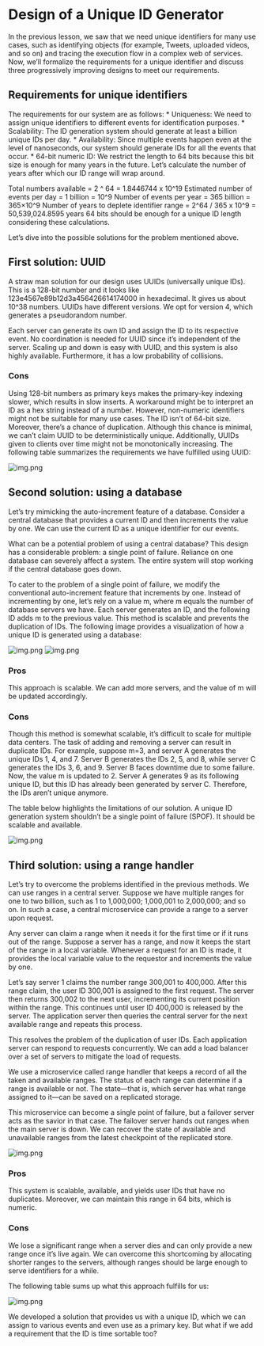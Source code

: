 <h1>Design of a Unique ID Generator</h1>

In the previous lesson, we saw that we need unique identifiers for many use cases, 
such as identifying objects (for example, Tweets, uploaded videos, and so on) 
and tracing the execution flow in a complex web of services. Now, we’ll formalize the requirements for a unique identifier 
and discuss three progressively improving designs to meet our requirements.

<h2>Requirements for unique identifiers</h2>
The requirements for our system are as follows:
* Uniqueness: We need to assign unique identifiers to different events for identification purposes.
* Scalability: The ID generation system should generate at least a billion unique IDs per day.
* Availability: Since multiple events happen even at the level of nanoseconds, 
our system should generate IDs for all the events that occur.
* 64-bit numeric ID: We restrict the length to 64 bits because this bit size is enough for many years in the future. 
Let’s calculate the number of years after which our ID range will wrap around.

Total numbers available = 2 ^ 64 = 1.8446744 x 10^19
Estimated number of events per day = 1 billion = 10^9
Number of events per year = 365 billion = 365×10^9
Number of years to deplete identifier range = 2^64 / 365 x 10^9 = 50,539,024.8595 years
64 bits should be enough for a unique ID length considering these calculations.

Let’s dive into the possible solutions for the problem mentioned above.

<h2>First solution: UUID</h2>
A straw man solution for our design uses UUIDs (universally unique IDs). This is a 128-bit number 
and it looks like 123e4567e89b12d3a456426614174000 in hexadecimal. It gives us about 10^38 numbers. 
UUIDs have different versions. We opt for version 4, which generates a pseudorandom number.

Each server can generate its own ID and assign the ID to its respective event. No coordination is needed for UUID 
since it’s independent of the server. Scaling up and down is easy with UUID, and this system is also highly available. 
Furthermore, it has a low probability of collisions.

<h3>Cons</h3>
Using 128-bit numbers as primary keys makes the primary-key indexing slower, which results in slow inserts. 
A workaround might be to interpret an ID as a hex string instead of a number. However, 
non-numeric identifiers might not be suitable for many use cases. The ID isn’t of 64-bit size. Moreover, 
there’s a chance of duplication. Although this chance is minimal, we can’t claim UUID to be deterministically unique. 
Additionally, UUIDs given to clients over time might not be monotonically increasing. 
The following table summarizes the requirements we have fulfilled using UUID:

![img.png](attachment01.png)

<h2>Second solution: using a database</h2>
Let’s try mimicking the auto-increment feature of a database. Consider a central database that provides a current ID 
and then increments the value by one. We can use the current ID as a unique identifier for our events.

What can be a potential problem of using a central database?
This design has a considerable problem: a single point of failure. Reliance on one database can severely affect a system. 
The entire system will stop working if the central database goes down.

To cater to the problem of a single point of failure, we modify the conventional auto-increment feature that increments by one. 
Instead of incrementing by one, let’s rely on a value m, where m equals the number of database servers we have. 
Each server generates an ID, and the following ID adds m to the previous value. This method is scalable 
and prevents the duplication of IDs. The following image provides a visualization of how a unique ID is generated using a database:

![img.png](attachment02.png)
![img.png](attachment03.png)

<h3>Pros</h3>
This approach is scalable. We can add more servers, and the value of m will be updated accordingly.

<h3>Cons</h3>
Though this method is somewhat scalable, it’s difficult to scale for multiple data centers. 
The task of adding and removing a server can result in duplicate IDs. For example, suppose m=3, 
and server A generates the unique IDs 1, 4, and 7. Server B generates the IDs 2, 5, and 8, 
while server C generates the IDs 3, 6, and 9. Server B faces downtime due to some failure. Now, 
the value m is updated to 2. Server A generates 9 as its following unique ID, but this ID has already been generated by server C. 
Therefore, the IDs aren’t unique anymore.

The table below highlights the limitations of our solution. A unique ID generation system shouldn’t be a single point of failure (SPOF). 
It should be scalable and available.

![img.png](attachment04.png)

<h2>Third solution: using a range handler</h2>
Let’s try to overcome the problems identified in the previous methods. We can use ranges in a central server. 
Suppose we have multiple ranges for one to two billion, such as 1 to 1,000,000; 1,000,001 to 2,000,000; and so on. 
In such a case, a central microservice can provide a range to a server upon request.

Any server can claim a range when it needs it for the first time or if it runs out of the range. 
Suppose a server has a range, and now it keeps the start of the range in a local variable. Whenever a request for an ID is made, 
it provides the local variable value to the requestor and increments the value by one.

Let’s say server 1 claims the number range 300,001 to 400,000. After this range claim, 
the user ID 300,001 is assigned to the first request. The server then returns 300,002 to the next user, 
incrementing its current position within the range. This continues until user ID 400,000 is released by the server. 
The application server then queries the central server for the next available range and repeats this process.

This resolves the problem of the duplication of user IDs. Each application server can respond to requests concurrently. 
We can add a load balancer over a set of servers to mitigate the load of requests.

We use a microservice called range handler that keeps a record of all the taken and available ranges. 
The status of each range can determine if a range is available or not. The state—that is, 
which server has what range assigned to it—can be saved on a replicated storage.

This microservice can become a single point of failure, but a failover server acts as the savior in that case. 
The failover server hands out ranges when the main server is down. We can recover the state of available 
and unavailable ranges from the latest checkpoint of the replicated store.

![img.png](attachment05.png)

<h3>Pros</h3>
This system is scalable, available, and yields user IDs that have no duplicates. 
Moreover, we can maintain this range in 64 bits, which is numeric.

<h3>Cons</h3>
We lose a significant range when a server dies and can only provide a new range once it’s live again. 
We can overcome this shortcoming by allocating shorter ranges to the servers, 
although ranges should be large enough to serve identifiers for a while.

The following table sums up what this approach fulfills for us:

![img.png](attachment06.png)

We developed a solution that provides us with a unique ID, which we can assign to various events and even use as a primary key. 
But what if we add a requirement that the ID is time sortable too?
